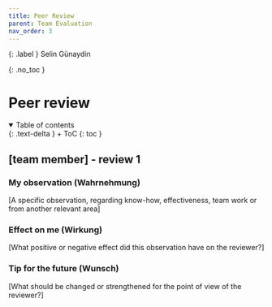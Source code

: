 ```yaml
---
title: Peer Review
parent: Team Evaluation
nav_order: 3
---
```


{: .label }
Selin Günaydin

{: .no_toc }
# Peer review

<details open markdown="block">
{: .text-delta }
<summary>Table of contents</summary>
+ ToC
{: toc }
</details>

## [team member] - review 1

### My observation (Wahrnehmung)

[A specific observation, regarding know-how, effectiveness, team work or from another relevant area]

### Effect on me (Wirkung)

[What positive or negative effect did this observation have on the reviewer?]

### Tip for the future (Wunsch)

[What should be changed or strengthened for the point of view of the reviewer?]
